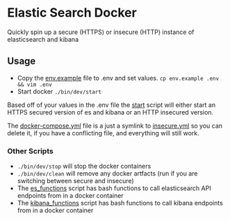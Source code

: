 # Elastic Search Docker
Quickly spin up a secure (HTTPS) or insecure (HTTP) instance of elasticsearch and kibana


## Usage
* Copy the [env.example](env.example) file to .env and set values. `cp env.example .env && vim .env`
* Start docker `./bin/dev/start`

Based off of your values in the .env file the [start](./bin/dev/start) script will either start
an HTTPS secured version of es and kibana or an HTTP insecured version.

The [docker-compose.yml](docker-compose.yml) file is a just a symlink to [insecure.yml](insecure.yml) so you can
delete it, if you have a conflicting file, and everything will still work.

### Other Scripts
* `./bin/dev/stop` will stop the docker containers
* `./bin/dev/clean` will remove any docker artfacts (run if you are switching between secure and insecure)
* The [es_functions](./bin/dev/es/es_functions) script has bash functions to call elasticsearch API endpoints from in a docker container
* The [kibana_functions](./bin/dev/kibana/kibana_functions) script has bash functions to call kibana endpoints from in a docker container
